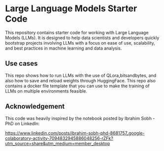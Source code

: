 # Large Language Models Starter Code

This repository contains starter code for working with Large Language Models (LLMs). It is designed to help data scientists and developers quickly bootstrap projects involving LLMs with a focus on ease of use, scalability, and best practices in machine learning and data analysis.


## Use cases
This repo shows how to run LLMs with the use of QLora,bitsandbytes, and also how to save and reload weights through HuggingFace. This repo also contains a docker file template that you can use to make the training of LLMs on multiple environments feasible.

## Acknowledgement

This code was heavily inspired by the notebook posted by Ibrahim Sobh - PhD on LinkedIn:

https://www.linkedin.com/posts/ibrahim-sobh-phd-8681757_google-colaboratory-activity-7094832945886048256-rZFk?utm_source=share&utm_medium=member_desktop
